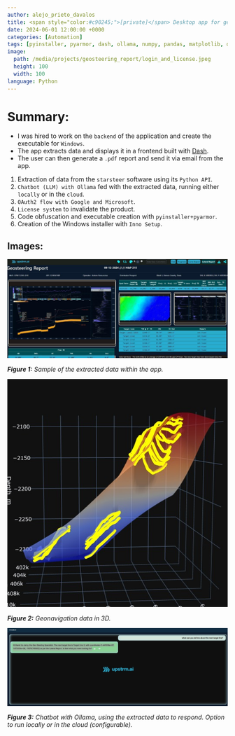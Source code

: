 ```yaml
---
author: alejo_prieto_davalos
title: <span style="color:#c90245;">[private]</span> Desktop app for geonavigation data extraction and reporting
date: 2024-06-01 12:00:00 +0000
categories: [Automation]
tags: [pyinstaller, pyarmor, dash, ollama, numpy, pandas, matplotlib, oauth2]
image:
  path: /media/projects/geosteering_report/login_and_license.jpeg
  height: 100
  width: 100
language: Python
---
```


# Summary:
- I was hired to work on the `backend` of the application and create the executable for `Windows`.
- The app extracts data and displays it in a frontend built with [Dash](https://pypi.org/project/dash/).
- The user can then generate a `.pdf` report and send it via email from the app.
1. Extraction of data from the `starsteer` software using its `Python API`.
2. `Chatbot (LLM) with Ollama` fed with the extracted data, running either `locally` or in the `cloud`.
3. `OAuth2 flow with Google and Microsoft`.
4. `License system` to invalidate the product.
5. Code obfuscation and executable creation with `pyinstaller+pyarmor`.
6. Creation of the Windows installer with `Inno Setup`.


## Images:
<div>
  <img src="/media/projects/geosteering_report/app.jpeg" alt="App example.">
  <p><em><b>Figure 1:</b> Sample of the extracted data within the app.</em></p>
</div>

<div>
  <img src="/media/projects/geosteering_report/geosteering.jpeg" alt="Geosteering 3D.">
  <p><em><b>Figure 2:</b> Geonavigation data in 3D.</em></p>
</div>

<div>
  <img src="/media/projects/geosteering_report/chatbot.jpeg" alt="Chatbot.">
  <p><em><b>Figure 3:</b> Chatbot with Ollama, using the extracted data to respond. Option to run locally or in the cloud (configurable).</em></p>
</div>

